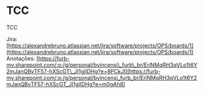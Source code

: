 # TCC

TCC

Jira: [https://alexandrebruno.atlassian.net/jira/software/projects/OPS/boards/1](https://alexandrebruno.atlassian.net/jira/software/projects/OPS/boards/1) <br>
Anotações: [https://furb-my.sharepoint.com/:o:/g/personal/bvincensi\_furb\_br/EriNMqRH3qVLo1t6Y2mJanQBvTF57-hXScGT\_JI1gjIDHg?e=8PCkJI](https://furb-my.sharepoint.com/:o:/g/personal/bvincensi_furb_br/EriNMqRH3qVLo1t6Y2mJanQBvTF57-hXScGT_JI1gjIDHg?e=m0gAh8)




